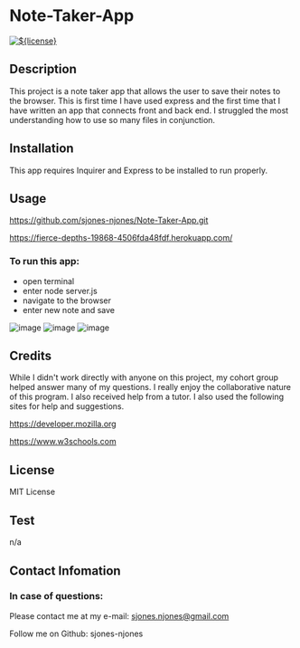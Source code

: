 # Note-Taker-App

  [![${license}](https://img.shields.io/badge/License-MIT-yellow.svg)](https://opensource.org/licenses/MIT)

## Description

This project is a note taker app that allows the user to save their notes to the browser. This is first time I have used express and the first time that I have written an app that connects front and back end. I struggled the most understanding how to use so many files in conjunction.       

## Installation 

This app requires Inquirer and Express to be installed to run properly.
  
## Usage

https://github.com/sjones-njones/Note-Taker-App.git

https://fierce-depths-19868-4506fda48fdf.herokuapp.com/

### To run this app:
* open terminal
* enter node server.js
* navigate to the browser
* enter new note and save

![image](https://github.com/sjones-njones/Note-Taker-App/assets/132145599/2150ed6c-dcc3-4534-aa06-9781bf385b9c)
![image](https://github.com/sjones-njones/Note-Taker-App/assets/132145599/7778b07f-1682-4a2d-a15e-aba2d796ebf8)
![image](https://github.com/sjones-njones/Note-Taker-App/assets/132145599/0b0c9adc-051f-4cd1-a4d5-4d8a16bd9692)



## Credits

While I didn't work directly with anyone on this project, my cohort group helped answer many of my questions. I really enjoy the collaborative nature of this program.  I also received help from a tutor. I also used the following sites for help and suggestions.

https://developer.mozilla.org

https://www.w3schools.com

## License

MIT License

## Test

n/a

## Contact Infomation

### In case of questions:

Please contact me at my e-mail: sjones.njones@gmail.com

Follow me on Github: sjones-njones
